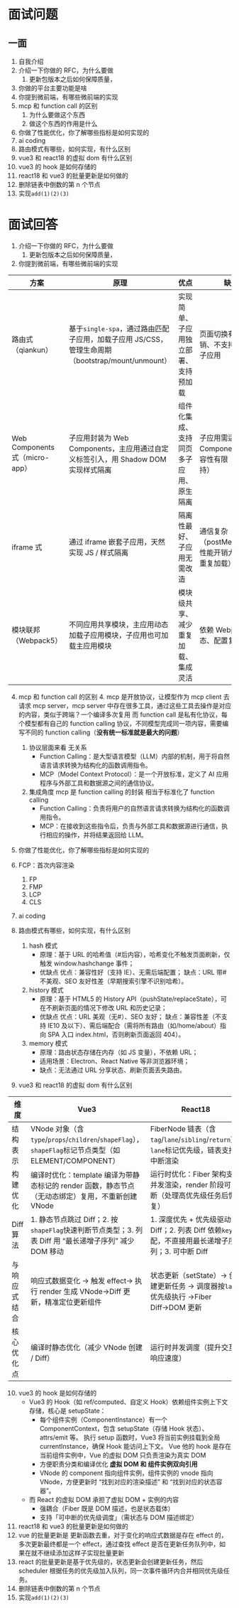 # 面试问题

## 一面

1. 自我介绍
2. 介绍一下你做的 RFC，为什么要做
   1. 更新包版本之后如何保障质量，
3. 你做的平台主要功能是啥
4. 你提到微前端，有哪些微前端的实现
5. mcp 和 function call 的区别
   1. 为什么要做这个东西
   2. 做这个东西的作用是什么
6. 你做了性能优化，你了解哪些指标是如何实现的
7. ai coding
8. 路由模式有哪些，如何实现，有什么区别
9. vue3 和 react18 的虚拟 dom 有什么区别
10. vue3 的 hook 是如何存储的
11. react18 和 vue3 的批量更新是如何做的
12. 删除链表中倒数的第 n 个节点
13. 实现`add(1)(2)(3)`

# 面试回答

1. 介绍一下你做的 RFC，为什么要做
   1. 更新包版本之后如何保障质量，
2. 你提到微前端，有哪些微前端的实现

| 方案                           | 原理                                                                                             | 优点                                   | 缺点                                                 | 适用场景                                  |
| ------------------------------ | ------------------------------------------------------------------------------------------------ | -------------------------------------- | ---------------------------------------------------- | ----------------------------------------- |
| 路由式（qiankun）              | 基于`single-spa`，通过路由匹配子应用，加载子应用 JS/CSS，管理生命周期（bootstrap/mount/unmount） | 实现简单、子应用独立部署、支持预加载   | 页面切换有加载开销、不支持同页多子应用               | 中后台系统（如 ERP、OA）                  |
| Web Components 式（micro-app） | 子应用封装为 Web Components，主应用通过自定义标签引入，用 Shadow DOM 实现样式隔离                | 组件化集成、支持同页多子应用、原生隔离 | 子应用需适配 Web Components、兼容性有限（IE 不支持） | 需嵌入多子应用的页面（如首页）            |
| iframe 式                      | 通过 iframe 嵌套子应用，天然实现 JS / 样式隔离                                                   | 隔离性最好、子应用无需改造             | 通信复杂（postMessage）、性能开销大（资源重复加载）  | 需强隔离的场景（如第三方系统嵌入）        |
| 模块联邦（Webpack5）           | 不同应用共享模块，主应用动态加载子应用模块，子应用也可加载主应用模块                             | 模块级共享、减少重复加载、集成灵活     | 依赖 Webpack 生态、配置复杂                          | 技术栈统一（如均为 React/Vue3）的大型应用 |

4. mcp 和 function call 的区别 4. mcp 是开放协议，让模型作为 mcp client 去请求 mcp server，mcp server 中存在很多工具，通过这些工具去操作是对应的内容，类似于跨端？一个编译多次复用
   而 function call 是私有化协议，每个模型都有自己的 function calling 协议，不同模型完成同一项内容，需要编写不同的 function calling（**没有统一标准就是最大的问题**）

   1. 协议层面来看 无关系
      - Function Calling：是大型语言模型（LLM）内部的机制，用于将自然语言请求转换为结构化的函数调用指令。
      - MCP（Model Context Protocol）：是一个开放标准，定义了 AI 应用程序与外部工具和数据源之间的通信协议。
   2. 集成角度 mcp 是 function calling 的封装 相当于标准化了 function calling
      - Function Calling：负责将用户的自然语言请求转换为结构化的函数调用指令。
      - MCP：在接收到这些指令后，负责与外部工具和数据源进行通信，执行相应的操作，并将结果返回给 LLM。

5. 你做了性能优化，你了解哪些指标是如何实现的
6. FCP：首次内容渲染
   1. FP
   2. FMP
   3. LCP
   4. CLS
7. ai coding
8. 路由模式有哪些，如何实现，有什么区别

   1. hash 模式
      - 原理：基于 URL 的哈希值（#后内容），哈希变化不触发页面刷新，仅触发 window.hashchange 事件；
      - 优缺点
        优点：兼容性好（支持 IE）、无需后端配置；
        缺点：URL 带#不美观、SEO 友好性差（早期搜索引擎不识别哈希）。
   2. history 模式
      - 原理：基于 HTML5 的 History API（pushState/replaceState），可在不刷新页面的情况下修改 URL 和历史记录；
      - 优缺点
        优点：URL 美观（无#）、SEO 友好；
        缺点：兼容性差（不支持 IE10 及以下）、需后端配合（需将所有路由（如/home/about）指向 SPA 入口 index.html，否则刷新页面返回 404）。
   3. memory 模式
      - 原理：路由状态存储在内存（如 JS 变量），不依赖 URL；
      - 适用场景：Electron、React Native 等非浏览器环境；
      - 缺点：无法通过 URL 分享状态、刷新页面丢失路由。

9. vue3 和 react18 的虚拟 dom 有什么区别

| 维度         | Vue3                                                                                                   | React18                                                                                             |
| ------------ | ------------------------------------------------------------------------------------------------------ | --------------------------------------------------------------------------------------------------- |
| 结构表示     | VNode 对象（含`type`/`props`/`children`/`shapeFlag`），`shapeFlag`标记节点类型（如 ELEMENT/COMPONENT） | FiberNode 链表（含`tag`/`lane`/`sibling`/`return`），`lane`标记优先级，链表支持中断渲染             |
| 构建优化     | 编译时优化：template 编译为带静态标记的 render 函数，静态节点（无动态绑定）复用，不重新创建 VNode      | 运行时优化：Fiber 架构支持并发渲染，render 阶段可中断（处理高优先级任务后恢复）                     |
| Diff 算法    | 1. 静态节点跳过 Diff；2. 按`shapeFlag`快速判断节点类型；3. 列表 Diff 用 “最长递增子序列” 减少 DOM 移动 | 1. 深度优先 + 优先级驱动的 Diff；2. 列表 Diff 依赖`key`匹配，不直接用最长递增子序列；3. 可中断 Diff |
| 与响应式结合 | 响应式数据变化 → 触发 effect→ 执行 render 生成 VNode→Diff 更新，精准定位更新组件                       | 状态更新（setState）→ 创建更新任务 → 调度器按`lane`优先级执行 →Fiber Diff→DOM 更新                  |
| 核心优化点   | 编译时静态优化（减少 VNode 创建 / Diff）                                                               | 运行时并发调度（提升交互响应速度）                                                                  |

10. vue3 的 hook 是如何存储的
    - Vue3 的 Hook（如 ref/computed、自定义 Hook）依赖组件实例上下文存储，核心是 setupState：
      - 每个组件实例（ComponentInstance）有一个 ComponentContext，包含 setupState（存储 Hook 状态）、attrs/emit 等。
        执行 setup 函数时，Vue3 将当前实例挂载到全局 currentInstance，确保 Hook 能访问上下文。
        Vue 他的 hook 是存在当前组件实例中，Vue 的虚拟 DOM 只负责渲染为真实 DOM
      - 方便职责分类和编译优化 **虚拟 DOM 和 组件实例双向引用**
      - VNode 的 component 指向组件实例，组件实例的 vnode 指向 VNode，方便更新时 “找到对应的渲染描述” 和 “找到对应的状态容器”。
    - 而 React 的虚拟 DOM 承担了虚拟 DOM + 实例的内容
      - 强耦合（Fiber 既是 DOM 描述，也是状态载体）
      - 支持「可中断的优先级调度」（需状态与 DOM 描述绑定）
11. react18 和 vue3 的批量更新是如何做的
12. vue 的批量更新是 更新函数去重，对于变化的响应式数据是存在 effect 的，多次更新最终都是一个 effect，通过查找 effect 是否在更新任务队列中，如果在就不继续添加这样子实现批量更新
13. react 的批量更新是基于优先级的，状态更新会创建更新任务，然后 scheduler 根据任务的优先级加入队列，同一次事件循环内合并相同优先级任务。
14. 删除链表中倒数的第 n 个节点
15. 实现`add(1)(2)(3)`
